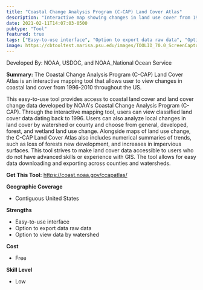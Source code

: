 ```yaml
---
title: "Coastal Change Analysis Program (C-CAP) Land Cover Atlas"
description: "Interactive map showing changes in land use cover from 1996-2010 in coastal regions"
date: 2021-02-11T14:07:03-0500
pubtype: "Tool"
featured: true
tags: ["Easy-to-use interface", "Option to export data raw data", "Option to view data by watershed"]
image: https://cbtooltest.marisa.psu.edu/images/TOOLID_70.0_ScreenCapture-1.png
---
```

Developed By: NOAA, USDOC, and NOAA_National Ocean Service

**Summary:** The Coastal Change Analysis Program (C-CAP) Land Cover Atlas is an interactive mapping tool that allows user to view changes in coastal land cover from 1996-2010 throughout the US. 

This easy-to-use tool provides access to coastal land cover and land cover change data developed by NOAA's Coastal Change Analysis Program (C-CAP). Through the interactive mapping tool, users can view classified land cover data dating back to 1996. Users can also analyze local changes in land cover by watershed or county and choose from general, developed, forest, and wetland land use change. Alongside maps of land use change, the C-CAP Land Cover Atlas also includes numerical summaries of trends, such as loss of forests new development, and increases in impervious surfaces. This tool strives to make land cover data accessible to users who do not have advanced skills or experience with GIS. The tool allows for easy data downloading and exporting across counties and watersheds.

__**Get This Tool:**__ https://coast.noaa.gov/ccapatlas/

__**Geographic Coverage**__
- Contiguous United States

__**Strengths**__
-  Easy-to-use interface
-   Option to export data raw data
-   Option to view data by watershed

__**Cost**__
- Free

__**Skill Level**__
- Low
